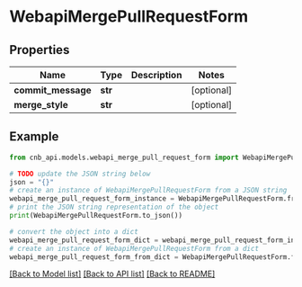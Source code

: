 # WebapiMergePullRequestForm


## Properties

Name | Type | Description | Notes
------------ | ------------- | ------------- | -------------
**commit_message** | **str** |  | [optional] 
**merge_style** | **str** |  | [optional] 

## Example

```python
from cnb_api.models.webapi_merge_pull_request_form import WebapiMergePullRequestForm

# TODO update the JSON string below
json = "{}"
# create an instance of WebapiMergePullRequestForm from a JSON string
webapi_merge_pull_request_form_instance = WebapiMergePullRequestForm.from_json(json)
# print the JSON string representation of the object
print(WebapiMergePullRequestForm.to_json())

# convert the object into a dict
webapi_merge_pull_request_form_dict = webapi_merge_pull_request_form_instance.to_dict()
# create an instance of WebapiMergePullRequestForm from a dict
webapi_merge_pull_request_form_from_dict = WebapiMergePullRequestForm.from_dict(webapi_merge_pull_request_form_dict)
```
[[Back to Model list]](../README.md#documentation-for-models) [[Back to API list]](../README.md#documentation-for-api-endpoints) [[Back to README]](../README.md)


